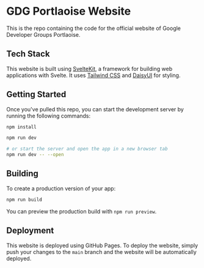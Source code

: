 # GDG Portlaoise Website

This is the repo containing the code for the official website of Google Developer Groups Portlaoise.

## Tech Stack

This website is built using [SvelteKit](https://kit.svelte.dev/), a framework for building web applications with Svelte. It uses [Tailwind CSS](https://tailwindcss.com/) and [DaisyUI](https://daisyui.com) for styling.

## Getting Started

Once you've pulled this repo, you can start the development server by running the following commands:

```bash
npm install

npm run dev

# or start the server and open the app in a new browser tab
npm run dev -- --open
```

## Building

To create a production version of your app:

```bash
npm run build
```

You can preview the production build with `npm run preview`.

## Deployment

This website is deployed using GitHub Pages. To deploy the website, simply push your changes to the `main` branch and the website will be automatically deployed.
